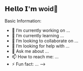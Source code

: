 ## 𝗛𝗲𝗹𝗹𝗼 𝗜'𝗺 woid👋

Basic Information:

- 🔭 I’m currently working on ...
- 🌱 I’m currently learning ...
- 👯 I’m looking to collaborate on ...
- 🤔 I’m looking for help with ...
- 💬 Ask me about ...
- 📫 How to reach me: ...
- ⚡ Fun fact: ...
-->
